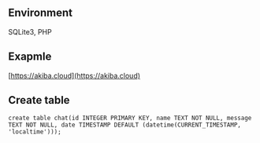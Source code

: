 ## Environment
SQLite3, PHP

## Exapmle
[https://akiba.cloud](https://akiba.cloud)

## Create table

```
create table chat(id INTEGER PRIMARY KEY, name TEXT NOT NULL, message TEXT NOT NULL, date TIMESTAMP DEFAULT (datetime(CURRENT_TIMESTAMP, 'localtime'))); 
```
